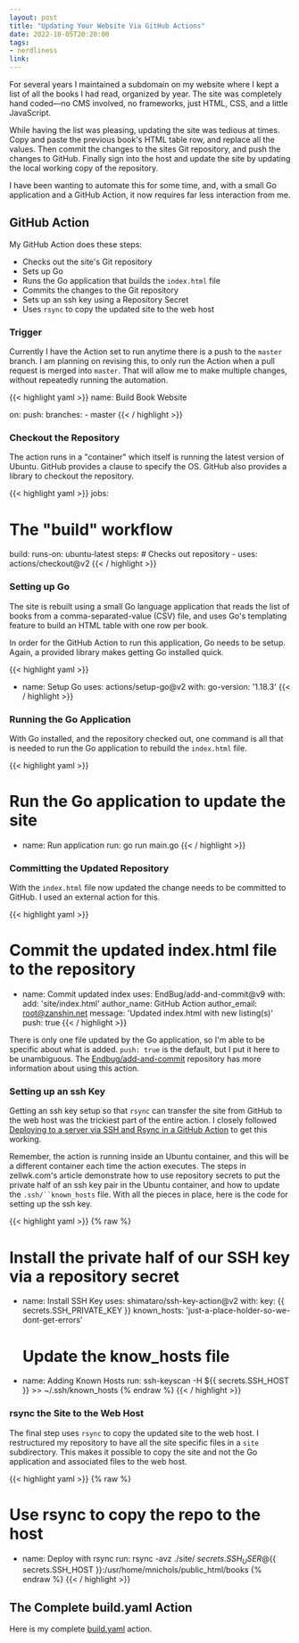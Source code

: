 ```yaml
---
layout: post
title: "Updating Your Website Via GitHub Actions"
date: 2022-10-05T20:20:00
tags:
- nerdliness
link:
---
```

For several years I maintained a subdomain on my website where I kept a list of all the books I had
read, organized by year. The site was completely hand coded—no CMS involved, no frameworks, just
HTML, CSS, and a little JavaScript.

While having the list was pleasing, updating the site was tedious at times. Copy and paste the
previous book's HTML table row, and replace all the values. Then commit the changes to the sites Git
repository, and push the changes to GitHub. Finally sign into the host and update the site by
updating the local working copy of the repository.

I have been wanting to automate this for some time, and, with a small Go application and a GitHub
Action, it now requires far less interaction from me.

## GitHub Action
My GitHub Action does these steps:

- Checks out the site's Git repository
- Sets up Go
- Runs the Go application that builds the `index.html` file
- Commits the changes to the Git repository
- Sets up an ssh key using a Repository Secret
- Uses `rsync` to copy the updated site to the web host

### Trigger
Currently I have the Action set to run anytime there is a push to the `master` branch. I am planning
on revising this, to only run the Action when a pull request is merged into `master`. That will
allow me to make multiple changes, without repeatedly running the automation.

{{< highlight yaml >}}
name: Build Book Website

on:
  push:
    branches:
      - master
{{< / highlight >}}

### Checkout the Repository
The action runs in a "container" which itself is running the latest version of Ubuntu. GitHub
provides a clause to specify the OS. GitHub also provides a library to checkout the repository.

{{< highlight yaml >}}
jobs:
  # The "build" workflow
  build:
    runs-on: ubuntu-latest
      steps:
        # Checks out repository
      - uses: actions/checkout@v2
{{< / highlight >}}

### Setting up Go
The site is rebuilt using a small Go language application that reads the list of books from a
comma-separated-value (CSV) file, and uses Go's templating feature to build an HTML table with one
row per book.

In order for the GitHub Action to run this application, Go needs to be setup. Again, a provided
library makes getting Go installed quick.

{{< highlight yaml >}}
- name: Setup Go
  uses: actions/setup-go@v2
  with:
    go-version: '1.18.3'
{{< / highlight >}}

### Running the Go Application
With Go installed, and the repository checked out, one command is all that is needed to run the Go
application to rebuild the `index.html` file.

{{< highlight yaml >}}
  # Run the Go application to update the site
- name: Run application
  run: go run main.go
{{< / highlight >}}

### Committing the Updated Repository
With the `index.html` file now updated the change needs to be committed to GitHub. I used an
external action for this.

{{< highlight yaml >}}
  # Commit the updated index.html file to the repository
- name: Commit updated index
  uses: EndBug/add-and-commit@v9
  with:
    add: 'site/index.html'
    author_name: GitHub Action
    author_email: root@zanshin.net
    message: 'Updated index.html with new listing(s)'
    push: true
{{< / highlight >}}

There is only one file updated by the Go application, so I'm able to be specific about what is
added. `push: true` is the default, but I put it here to be unambiguous. The
[Endbug/add-and-commit](https://github.com/EndBug/add-and-commit "Add and Commit Action") repository has more
information about using this action.

### Setting up an ssh Key
Getting an ssh key setup so that `rsync` can transfer the site from GitHub to the web host was the
trickiest part of the entire action. I closely followed [Deploying to a server via SSH and Rsync in
a GitHub Action](https://zellwk.com/blog/github-actions-deploy/ "Deploying via rsync in a GitHub
Action") to get this working.

Remember, the action is running inside an Ubuntu container, and this will be a different container
each time the action executes. The steps in zellwk.com's article demonstrate how to use repository
secrets to put the private half of an ssh key pair in the Ubuntu container, and how to update the
`.ssh/``known_hosts` file. With all the pieces in place, here is the code for setting up the ssh key.

{{< highlight yaml >}}
{% raw %}
  # Install the private half of our SSH key via a repository secret
- name: Install SSH Key
  uses: shimataro/ssh-key-action@v2
  with:
    key: {{ secrets.SSH_PRIVATE_KEY }}
    known_hosts: 'just-a-place-holder-so-we-dont-get-errors'

  # Update the know_hosts file
- name: Adding Known Hosts
  run: ssh-keyscan -H ${{ secrets.SSH_HOST }} >> ~/.ssh/known_hosts
{% endraw %}
{{< / highlight >}}

### rsync the Site to the Web Host
The final step uses `rsync` to copy the updated site to the web host. I restructured my repository
to have all the site specific files in a `site` subdirectory. This makes it possible to copy the
site and not the Go application and associated files to the web host.

{{< highlight yaml >}}
{% raw %}
  # Use rsync to copy the repo to the host
- name: Deploy with rsync
  run: rsync -avz ./site/ ${{ secrets.SSH_USER }}@${{ secrets.SSH_HOST }}:/usr/home/mnichols/public_html/books
{% endraw %}
{{< / highlight >}}

## The Complete build.yaml Action
Here is my complete
[build.yaml](https://github.com/zanshin/books/blob/master/.github/workflows/build.yaml "build.yaml")
action.
